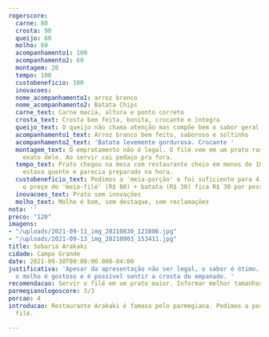 ```yaml
---
rogerscore:
  carne: 80
  crosta: 90
  queijo: 60
  molho: 60
  acompanhamento1: 100
  acompanhamento2: 60
  montagem: 20
  tempo: 100
  custobeneficio: 100
  inovacoes: 
  nome_acompanhamento1: arroz branco
  nome_acompanhamento2: Batata Chips
  carne_text: Carne macia, altura e ponto correto
  crosta_text: Crosta bem feita, bonita, crocante e íntegra
  queijo_text: O queijo não chama atenção mas compõe bem o sabor geral
  acompanhamento1_text: Arroz branco bem feito, saboroso e soltinho
  acompanhamento2_text: 'Batata levemente gordurosa. Crocante '
  montagem_text: O empratamento não é legal. O filé vem em um prato raso do tamanho
    exato dele. Ao servir cai pedaço pra fora.
  tempo_text: Prato chegou na mesa com restaurante cheio em menos de 10 minutos. Tudo
    estava quente e parecia preparado na hora.
  custobeneficio_text: Pedimos a 'meia-porção' e foi suficiente para 4 pessoas. Considerando
    o preço do 'meio-filé' (R$ 80) + batata (R$ 30) fica R$ 30 por pessoa
  inovacoes_text: Prato sem inovações
  molho_text: Molho é bom, sem destaque, sem reclamações
nota: ''
preco: "120"
imagens:
- "/uploads/2021-09-11_img_20210830_123806.jpg"
- "/uploads/2021-09-13_img_20210903_153411.jpg"
title: Sobaria Arakaki
cidade: Campo Grande
date: 2021-09-30T00:00:00.000-04:00
justificativa: 'Apesar da apresentação não ser legal, o sabor é ótimo. O filé é macio,
  o molho é gostoso e é possível sentir a crosta do empanado. '
recomendacao: Servir o filé em um prato maior. Informar melhor tamanhos das porções.
parmegianologoscore: 3/3
porcao: 4
introducao: Restaurante Arakaki é famoso pelo parmegiana. Pedimos a porção de meio
  filé.

---
```

